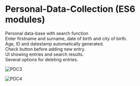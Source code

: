 # Personal-Data-Collection (ES6 modules)
Personal data-base with search function<br>
Enter firstname and surname, date of birth and city of birth.<br>
Age, ID and datestamp automatically generated.<br>
Check button before adding new entry.<br>
UI showing entries and search results.<br>
Several options for deleting entries.<p> 
  
![PDC3](https://user-images.githubusercontent.com/38325801/95455626-75107f00-096e-11eb-982c-7551915b59e2.png)<p>
  
![PDC4](https://user-images.githubusercontent.com/38325801/95455771-a6894a80-096e-11eb-8315-15d7bf84e439.png)
